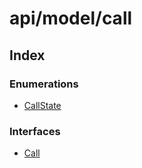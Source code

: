 # api/model/call

## Index

### Enumerations

- [CallState](/api/api/model/call/enumerations/CallState.md)

### Interfaces

- [Call](/api/api/model/call/interfaces/Call.md)

